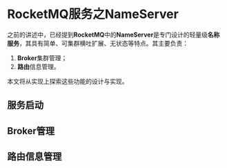 # RocketMQ服务之NameServer

之前的讲述中，已经提到**RocketMQ**中的**NameServer**是专门设计的轻量级**名称服务**，其具有简单、可集群横吐扩展、无状态等特点。其主要负责：

1. **Broker**集群管理；
2. **路由**信息管理。

本文将从实现上探索这些功能的设计与实现。

## 服务启动


## Broker管理


## 路由信息管理